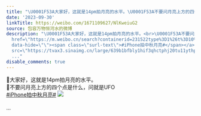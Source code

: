 ```yaml
---
title: "\U0001F53A大家好，这就是14pm拍月亮的水平。\U0001F53A不要问月亮上方的四个点是什么，问就是UFO#iPhone拍中秋月亮# [图片]"
date: '2023-09-30'
linkTitle: https://weibo.com/1671109627/NlKweiuG2
source: 包容万物恒河水的微博
description: "\U0001F53A大家好，这就是14pm拍月亮的水平。<br>\U0001F53A不要问月亮上方的四个点是什么，问就是UFO<br><a
  href=\"https://m.weibo.cn/search?containerid=231522type%3D1%26t%3D10%26q%3D%23iPhone%E6%8B%8D%E4%B8%AD%E7%A7%8B%E6%9C%88%E4%BA%AE%23&amp;extparam=%23iPhone%E6%8B%8D%E4%B8%AD%E7%A7%8B%E6%9C%88%E4%BA%AE%23\"
  data-hide=\"\"><span class=\"surl-text\">#iPhone拍中秋月亮#</span></a> <img style=\"\"
  src=\"https://tvax3.sinaimg.cn/large/639b1bfbly1hif3qhctphj20tu11ythp.jpg\" referrerpolicy=\"no-referrer\"><br><br>
  ..."
disable_comments: true
---
```

🔺大家好，这就是14pm拍月亮的水平。<br>🔺不要问月亮上方的四个点是什么，问就是UFO<br><a href="https://m.weibo.cn/search?containerid=231522type%3D1%26t%3D10%26q%3D%23iPhone%E6%8B%8D%E4%B8%AD%E7%A7%8B%E6%9C%88%E4%BA%AE%23&amp;extparam=%23iPhone%E6%8B%8D%E4%B8%AD%E7%A7%8B%E6%9C%88%E4%BA%AE%23" data-hide=""><span class="surl-text">#iPhone拍中秋月亮#</span></a> <img style="" src="https://tvax3.sinaimg.cn/large/639b1bfbly1hif3qhctphj20tu11ythp.jpg" referrerpolicy="no-referrer"><br><br> ...